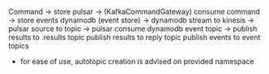 
Command -> 
    store pulsar -> (KafkaCommandGateway)
        consume command -> 
            store events dynamodb (event store) ->
                dynamodb stream to kinesis ->
                    pulsar source to topic ->
                        pulsar consume dynamodb event topic ->
                            publish results to .results topic
                            publish results to reply topic
                            publish events to event topics



- for ease of use, autotopic creation is advised on provided namespace
